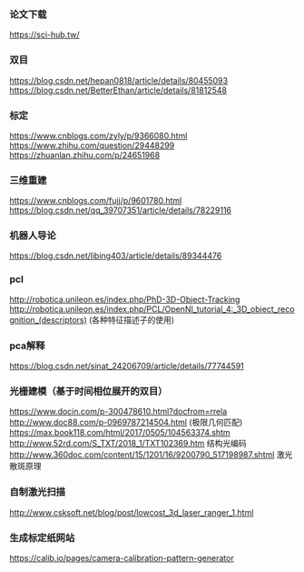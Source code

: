 ### 论文下载
https://sci-hub.tw/

### 双目
https://blog.csdn.net/hepan0818/article/details/80455093</br>
https://blog.csdn.net/BetterEthan/article/details/81812548

### 标定
https://www.cnblogs.com/zyly/p/9366080.html</br>
https://www.zhihu.com/question/29448299</br>
https://zhuanlan.zhihu.com/p/24651968

### 三维重建
https://www.cnblogs.com/fujj/p/9601780.html</br>
https://blog.csdn.net/qq_39707351/article/details/78229116

### 机器人导论
https://blog.csdn.net/libing403/article/details/89344476

### pcl 
http://robotica.unileon.es/index.php/PhD-3D-Object-Tracking</br>
http://robotica.unileon.es/index.php/PCL/OpenNI_tutorial_4:_3D_object_recognition_(descriptors)  (各种特征描述子的使用)
### pca解释
https://blog.csdn.net/sinat_24206709/article/details/77744591


### 光栅建模（基于时间相位展开的双目）
https://www.docin.com/p-300478610.html?docfrom=rrela</br>
http://www.doc88.com/p-0969787214504.html (极限几何匹配)</br>
https://max.book118.com/html/2017/0505/104563374.shtm</br>
http://www.52rd.com/S_TXT/2018_1/TXT102369.htm 结构光编码 </br>
http://www.360doc.com/content/15/1201/16/9200790_517198987.shtml 激光散斑原理

### 自制激光扫描
http://www.csksoft.net/blog/post/lowcost_3d_laser_ranger_1.html

### 生成标定纸网站
https://calib.io/pages/camera-calibration-pattern-generator
